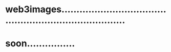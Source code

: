 # web3images...........................................................................
# soon................
